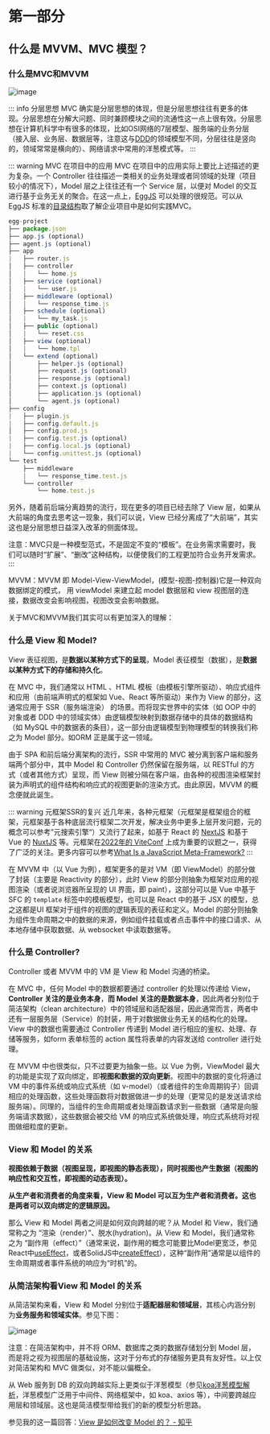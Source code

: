 # 第一部分

## 什么是 MVVM、MVC 模型？

### 什么是MVC和MVVM

![image](https://cdn.staticaly.com/gh/jonsam-ng/image-hosting@master/2022/image.1x9tba30pckg.webp)

::: info 分层思想
MVC 确实是分层思想的体现，但是分层思想往往有更多的体现。分层思想在分解大问题、同时兼顾模块之间的流通性这一点上很有效。分层思想在计算机科学中有很多的体现，比如OSI网络的7层模型、服务端的业务分层（接入层、业务层、数据层等，注意这与[DDD](https://www.wikiwand.com/zh-hans/%E9%A0%98%E5%9F%9F%E9%A9%85%E5%8B%95%E8%A8%AD%E8%A8%88)的领域模型不同，分层往往是竖向的，领域常常是横向的）、网络请求中常用的洋葱模式等。
:::

::: warning MVC 在项目中的应用
MVC 在项目中的应用实际上要比上述描述的更为复杂。一个 Controller 往往描述一类相关的业务处理或者同领域的处理（项目较小的情况下），Model 层之上往往还有一个 Service 层，以便对 Model 的交互进行基于业务无关的聚合。在这一点上，[EggJS](https://github.com/eggjs/egg) 可以处理的很规范。可以从 EggJS 标准的[目录结构](https://www.eggjs.org/basics/structure)取了解企业项目中是如何实践MVC。

```js
egg-project
├── package.json
├── app.js (optional)
├── agent.js (optional)
├── app
|   ├── router.js
│   ├── controller
│   |   └── home.js
│   ├── service (optional)
│   |   └── user.js
│   ├── middleware (optional)
│   |   └── response_time.js
│   ├── schedule (optional)
│   |   └── my_task.js
│   ├── public (optional)
│   |   └── reset.css
│   ├── view (optional)
│   |   └── home.tpl
│   └── extend (optional)
│       ├── helper.js (optional)
│       ├── request.js (optional)
│       ├── response.js (optional)
│       ├── context.js (optional)
│       ├── application.js (optional)
│       └── agent.js (optional)
├── config
|   ├── plugin.js
|   ├── config.default.js
│   ├── config.prod.js
|   ├── config.test.js (optional)
|   ├── config.local.js (optional)
|   └── config.unittest.js (optional)
└── test
    ├── middleware
    |   └── response_time.test.js
    └── controller
        └── home.test.js
```

另外，随着前后端分离趋势的流行，现在更多的项目已经去除了 View 层，如果从大前端的角度去思考这一现象，我们可以说，View 已经分离成了“大前端”，其实这也是分层思想日益深入改革的侧面体现。

注意：MVC只是一种模型范式，不是固定不变的“模板”。在业务需求需要时，我们可以随时“扩展”、“删改”这种结构，以便使我们的工程更加符合业务开发需求。
:::

MVVM：MVVM 即 Model-View-ViewModel，(模型-视图-控制器)它是一种双向数据绑定的模式， 用 viewModel 来建立起 model 数据层和 view 视图层的连接，数据改变会影响视图，视图改变会影响数据。

关于MVC和MVVM我们其实可以有更加深入的理解：

### 什么是 View 和 Model?

View 表征视图，是**数据以某种方式下的呈现**，Model 表征模型（数据），是**数据以某种方式下的存储和持久化**。

在 MVC 中，我们通常以 HTML 、HTML 模板（由模板引擎所驱动）、响应式组件和应用（由前端声明式的框架如 Vue、React 等所驱动）来作为 View 的部分，这通常应用于 SSR（服务端渲染） 的场景。而将现实世界中的实体（如 OOP 中的对象或者 DDD 中的领域实体）由逻辑模型映射到数据存储中的具体的数据结构（如 MySQL 中的数据表的条目），这一部分由逻辑模型到物理模型的转换我们称之为 Model 部分。如ORM 正是属于这一领域。

由于 SPA 和前后端分离架构的流行，SSR 中常用的 MVC 被分离到客户端和服务端两个部分中，其中 Model 和 Controller 仍然保留在服务端，以 RESTful 的方式（或者其他方式）呈现，而 View 则被分隔在客户端，由各种的视图渲染框架封装为声明式的组件结构和响应式的视图更新的渲染方式。由此原因，MVVM 的概念便就此诞生。

::: warning 元框架SSR的复兴
近几年来，各种元框架（元框架是框架组合的框架，元框架基于各种底层流行框架二次开发，解决业务中更多上层开发问题，元的概念可以参考”元搜索引擎“）又流行了起来，如基于 React 的 [NextJS](https://nextjs.org/) 和基于 Vue 的 [NuxtJS](https://nuxtjs.org/) 等。元框架在[2022年的 ViteConf](https://www.bilibili.com/video/BV1ne4y1i7uy/) 上成为重要的议题之一，获得了广泛的关注。更多内容可以参考[What Is a JavaScript Meta-Framework?](https://www.ombulabs.com/blog/javascript/what-is-a-javascript-meta-framework.html)
:::

在 MVVM 中（以 Vue 为例），框架更多的是对 VM（即 ViewModel）的部分做了封装（主要是 Reactivity 的部分），此时 View 的部分则抽象为框架对应用的视图渲染（或者说浏览器所呈现的 UI 界面，即 paint），这部分可以是 Vue 中基于 SFC 的 `template` 标签中的模板模型，也可以是 React 中的基于 JSX 的模型，总之这都是UI 框架对于组件的视图的逻辑表现的表征和定义。Model 的部分则抽象为组件生命周期之中的数据的来源，例如组件挂载或者点击事件中的接口请求、从本地存储中获取数据、从 websocket 中读取数据等。

### 什么是 Controller?

Controller 或者 MVVM 中的 VM 是 View 和 Model 沟通的桥梁。

在 MVC 中，任何 Model 中的数据都要通过 controller 的处理以传递给 View，**Controller 关注的是业务本身**，**而 Model 关注的是数据本身**，因此两者分别位于简洁架构（clean architecture）中的领域层和适配器层，因此通常而言，两者中还有一层服务层（Service）的封装，用于对数据做业务无关的结构化的处理。View 中的数据也需要通过 Controller 传递到 Model 进行相应的鉴权、处理、存储等服务，如form 表单标签的 action 属性将表单的内容发送给 controller 进行处理。

在 MVVM 中也很类似，只不过要更为抽象一些。以 Vue 为例，ViewModel 最大的功能是实现了双向绑定，即**视图和数据的双向更新**。视图中的数据的变化将通过 VM 中的事件系统或响应式系统（如 v-model）（或者组件的生命周期钩子）回调相应的处理函数，这些处理函数将对数据做进一步的处理（更常见的是发送请求给服务端）。同理的，当组件的生命周期或者处理函数请求到一些数据（通常是向服务端请求数据），这些数据会被交给 VM 的响应式系统做处理，响应式系统将对视图做细粒度的更新。

### View 和 Model 的关系

**视图依赖于数据（视图呈现，即视图的静态表现），同时视图也产生数据（视图的响应性和交互性，即视图的动态表现）。**

**从生产者和消费者的角度来看，View 和 Model 可以互为生产者和消费者。这也是两者可以双向绑定的逻辑原因。**

那么 View 和 Model 两者之间是如何双向跨越的呢？从 Model 和 View，我们通常称之为 “渲染（render）”、脱水(hydration)。从 View 和 Model，我们通常称之为 “副作用（effect）”（通常来说，副作用的概念可能要比Model更宽泛，参见React中[useEffect](https://zh-hans.reactjs.org/docs/hooks-reference.html#useeffect)，或者SolidJS中[createEffect](https://www.solidjs.com/docs/latest/api#createeffect)），这种“副作用”通常是以组件的生命周期或者事件系统的响应为“时机”的。

### 从简洁架构看View 和 Model 的关系

从简洁架构来看，View 和 Model 分别位于**适配器层和领域层**，其核心内涵分别为**业务服务和领域实体**。参见下图：

![image](https://cdn.staticaly.com/gh/jonsam-ng/image-hosting@master/2022/image.3rs2c7yoxp00.webp)

注意：在简洁架构中，并不将 ORM、数据库之类的数据存储划分到 Model 层，而是将之视为视图层的基础设施，这对于分布式的存储服务更具有友好性。以上仅对简洁架构和 MVC 做类似，对不能以偏概全。

从 Web 服务到 DB 的双向跨越实际上更类似于洋葱模型（参见[koa洋葱模型解析](https://github.com/qiuyaofan/Blog/issues/3)，洋葱模型广泛用于中间件、网络框架中，如 koa、axios 等），中间要跨越应用层和领域层。这也是简洁模型带给我们的新的模型分析思路。

参见我的这一篇回答：[View 是如何改变 Model 的？ - 知乎](https://www.zhihu.com/question/557763619/answer/2709059931)
